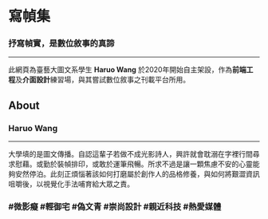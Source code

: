 # 寫幀集
### 抒寫幀實，是數位敘事的真諦
---
此網頁為臺藝大圖文系學生 **Haruo Wang** 於2020年開始自主架設，作為**前端工程**及**介面設計**練習場，與其嘗試數位敘事之刊載平台所用。

## About
### Haruo Wang
---

大學填的是圖文傳播。自認這輩子若做不成光影詩人，興許就會耽溺在字裡行間尋求慰藉。或勤於裝幀排印，或敢於運筆飛暢。所求不過是讓一顆焦慮不安的心靈能夠安然停泊。此刻正煩惱著該如何打磨屬於創作人的品格修養，與如何將艱澀資訊咀嚼後，以視覺化手法哺育給大眾之責。

### #微影癡 #輕御宅 #偽文青 #崇尚設計 #親近科技 #熱愛媒體
